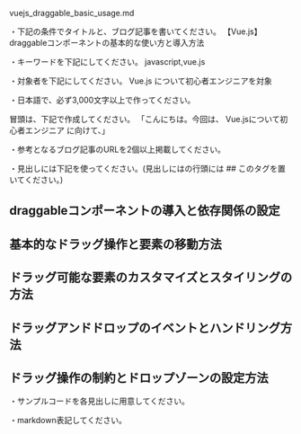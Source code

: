 vuejs_draggable_basic_usage.md

・下記の条件でタイトルと、ブログ記事を書いてください。
【Vue.js】draggableコンポーネントの基本的な使い方と導入方法

・キーワードを下記にしてください。
javascript,vue.js

・対象者を下記にしてください。
  Vue.js について初心者エンジニアを対象


・日本語で、必ず3,000文字以上で作ってください。

冒頭は、下記で作成してください。
「こんにちは。今回は、
Vue.jsについて初心者エンジニア
に向けて、」

・参考となるブログ記事のURLを2個以上掲載してください。

・見出しには下記を使ってください。(見出しにはの行頭には ## このタグを置いてください。)
## draggableコンポーネントの導入と依存関係の設定
## 基本的なドラッグ操作と要素の移動方法
## ドラッグ可能な要素のカスタマイズとスタイリングの方法
## ドラッグアンドドロップのイベントとハンドリング方法
## ドラッグ操作の制約とドロップゾーンの設定方法

・サンプルコードを各見出しに用意してください。

・markdown表記してください。

